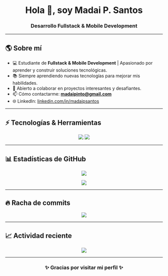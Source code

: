 <h1 align="center">Hola 👋, soy Madai P. Santos</h1>
<h3 align="center">Desarrollo Fullstack & Mobile Development </h3>

---

## 🌎 Sobre mí
- 💻 Estudiante de **Fullstack & Mobile Development** | Apasionado por aprender y construir soluciones tecnológicas.
- 📚 Siempre aprendiendo nuevas tecnologías para mejorar mis habilidades.
- 🤝 Abierto a colaborar en proyectos interesantes y desafiantes.
- 📫 Cómo contactarme: **madaipinto@gmail.com**
- 🌐 LinkedIn: [linkedin.com/in/madaipsantos](https://www.linkedin.com/in/madaipsantos)

---

## ⚡ Tecnologías & Herramientas
<p align="center">
  <img src="https://img.shields.io/badge/Dart-0175C2?style=for-the-badge&logo=dart&logoColor=white" />
  <img src="https://img.shields.io/badge/Flutter-02569B?style=for-the-badge&logo=flutter&logoColor=white" />
</p>

---

## 📊 Estadísticas de GitHub
<p align="center">
  <img src="https://github-readme-stats.vercel.app/api?username=madaipsantos&show_icons=true&count_private=true&theme=tokyonight" />
</p>
<p align="center">
  <img src="https://github-readme-stats.vercel.app/api/top-langs/?username=madaipsantos&langs_count=10&count_private=true&theme=tokyonight" />
</p>

---

## 🔥 Racha de commits
<p align="center">
  <img src="https://github-readme-streak-stats.herokuapp.com/?user=madaipsantos&theme=tokyonight&hide_border=true" />
</p>

---

## 📈 Actividad reciente
<p align="center">
  <img src="https://github-readme-activity-graph.vercel.app/graph?username=madaipsantos&theme=tokyo-night" />
</p>

---

<h3 align="center">✨ Gracias por visitar mi perfil ✨</h3>
